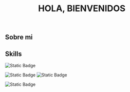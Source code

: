 <div aling="center">
  <h1 align="center">HOLA, BIENVENIDOS</h1>
</div> <br>

## Sobre mi 

## Skills

![Static Badge](https://img.shields.io/badge/JavaScript-black?style=for-the-badge&logo=javascript&labelColor=gray&color=yellow)<br>

![Static Badge](https://img.shields.io/badge/Mongo-black?style=for-the-badge&logo=mongodb&labelColor=gray&color=green)
![Static Badge](https://img.shields.io/badge/mysql-black?style=for-the-badge&logo=mysql&logoColor=white&labelColor=gray&color=blue)<br>

![Static Badge](https://img.shields.io/badge/NetBeans-blue?style=for-the-badge&logo=apachenetbeanside&labelColor=gray)




<!--
**iArthurDev/iArthurDev** is a ✨ _special_ ✨ repository because its `README.md` (this file) appears on your GitHub profile.

Here are some ideas to get you started:

- 🔭 I’m currently working on ...
- 🌱 I’m currently learning ...
- 👯 I’m looking to collaborate on ...
- 🤔 I’m looking for help with ...
- 💬 Ask me about ...
- 📫 How to reach me: ...
- 😄 Pronouns: ...
- ⚡ Fun fact: ...
-->
